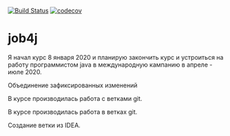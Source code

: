 [![Build Status](https://travis-ci.org/ilyapavlovru/job4j.svg?branch=decorator_pattern)](https://travis-ci.org/ilyapavlovru/job4j)
[![codecov](https://codecov.io/gh/ilyapavlovru/job4j/branch/decorator_pattern/graph/badge.svg)](https://codecov.io/gh/ilyapavlovru/job4j)

# job4j

Я начал курс 8 января 2020 и планирую закончить курс и 
устроиться на работу программистом java в международную кампанию 
в апреле - июле 2020.

Объединение зафиксированных изменений

В курсе производилась работа с ветками git.

В курсе производилась работа в ветках git.

Создание ветки из IDEA.

